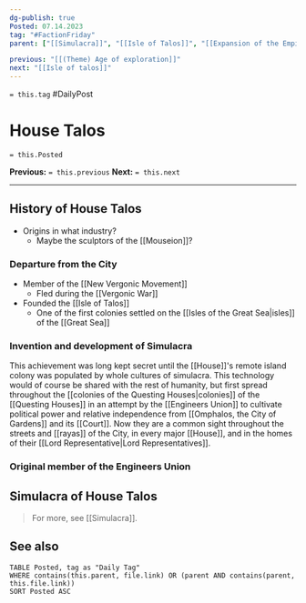 ```yaml
---
dg-publish: true
Posted: 07.14.2023
tag: "#FactionFriday"
parent: ["[[Simulacra]]", "[[Isle of Talos]]", "[[Expansion of the Empire]]", "[[Engineers Union]]", "[[House]]"]

previous: "[[(Theme) Age of exploration]]"
next: "[[Isle of talos]]"
---
```

`= this.tag` #DailyPost 
# House Talos
`= this.Posted`

**Previous:** `= this.previous`
**Next:** `= this.next`

---

## History of House Talos

- Origins in what industry?
    - Maybe the sculptors of the [[Mouseion]]?

### Departure from the City

- Member of the [[New Vergonic Movement]]
    - Fled during the [[Vergonic War]]
- Founded the [[Isle of Talos]]
    - One of the first colonies settled on the [[Isles of the Great Sea|isles]] of the [[Great Sea]]

### Invention and development of Simulacra

This achievement was long kept secret until the [[House]]'s remote island colony was populated by whole cultures of simulacra. This technology would of course be shared with the rest of humanity, but first spread throughout the [[colonies of the Questing Houses|colonies]] of the [[Questing Houses]] in an attempt by the [[Engineers Union]] to cultivate political power and relative independence from [[Omphalos, the City of Gardens]] and its [[Court]]. Now they are a common sight throughout the streets and [[rayas]] of the City, in every major [[House]], and in the homes of their [[Lord Representative|Lord Representatives]].

### Original member of the Engineers Union

## Simulacra of House Talos

> For more, see [[Simulacra]].

## See also
```dataview
TABLE Posted, tag as "Daily Tag"
WHERE contains(this.parent, file.link) OR (parent AND contains(parent, this.file.link))
SORT Posted ASC
```